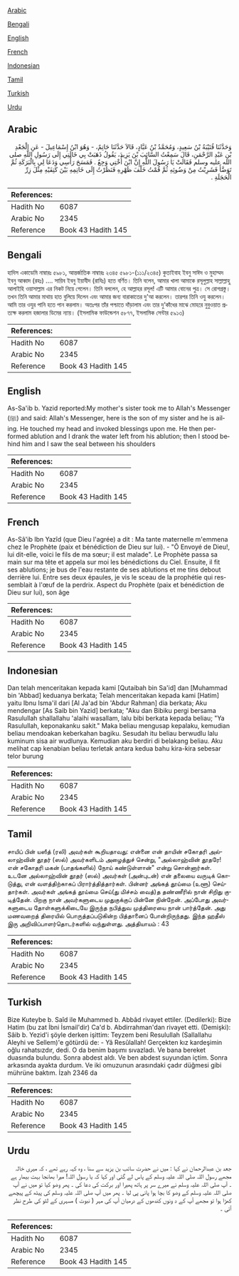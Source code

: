 [Arabic](#arabic)

[Bengali](#bengali)

[English](#english)

[French](#french)

[Indonesian](#indonesian)

[Tamil](#tamil)

[Turkish](#turkish)

[Urdu](#urdu)

## Arabic


<div dir="rtl" lang="ar" style={{fontSize:'larger',backgroundColor:'#f8f9fa',padding:20}}>
وَحَدَّثَنَا قُتَيْبَةُ بْنُ سَعِيدٍ، وَمُحَمَّدُ بْنُ عَبَّادٍ، قَالاَ حَدَّثَنَا حَاتِمٌ، - وَهُوَ ابْنُ إِسْمَاعِيلَ - عَنِ الْجَعْدِ بْنِ عَبْدِ الرَّحْمَنِ، قَالَ سَمِعْتُ السَّائِبَ بْنَ يَزِيدَ، يَقُولُ ذَهَبَتْ بِي خَالَتِي إِلَى رَسُولِ اللَّهِ صلى الله عليه وسلم فَقَالَتْ يَا رَسُولَ اللَّهِ إِنَّ ابْنَ أُخْتِي وَجِعٌ ‏.‏ فَمَسَحَ رَأْسِي وَدَعَا لِي بِالْبَرَكَةِ ثُمَّ تَوَضَّأَ فَشَرِبْتُ مِنْ وَضُوئِهِ ثُمَّ قُمْتُ خَلْفَ ظَهْرِهِ فَنَظَرْتُ إِلَى خَاتِمِهِ بَيْنَ كَتِفَيْهِ مِثْلَ زِرِّ الْحَجَلَةِ ‏.‏
</div>
<div style={{backgroundColor:'#f8f9fa',padding:20, marginBottom: 10}}><table> <thead> <tr> <th>References:</th> <th></th> </tr> </thead> <tbody><tr><td>Hadith No</td><td>6087</td></tr><tr><td>Arabic No</td><td>2345</td></tr><tr><td>Reference</td><td>Book 43 Hadith 145</td></tr></tbody></table></div>

## Bengali


<div dir="ltr" lang="bn" style={{fontSize:'larger',backgroundColor:'#f8f9fa',padding:20}}>
হাদিস একাডেমি নাম্বারঃ ৫৯৮১, আন্তর্জাতিক নাম্বারঃ ২৩৪৫ ৫৯৮১-(১১১/২৩৪৫) কুতাইবাহ ইবনু সাঈদ ও মুহাম্মদ ইবনু আব্বাদ (রহঃ) .... সায়িব ইবনু ইয়াযীদ (রাযিঃ) হতে বর্ণিত। তিনি বলেন, আমার খালা আমাকে রসূলুল্লাহ সাল্লাল্লাহু আলাইহি ওয়াসাল্লাম এর নিকট নিয়ে গেলেন। তিনি বললেন, হে আল্লাহর রসূল! এটি আমার বোনের পুত্র। সে রোগগ্রস্তু। তখন তিনি আমার মাথায় হাত বুলিয়ে দিলেন এবং আমার জন্য বারাকাতের দু'আ করলেন। তারপর তিনি ওযু করলেন। আমি তার ওযুর পানি হতে পান করলাম। অতঃপর তাঁর পশ্চাতে দাঁড়ালাম এবং তার দু’কাঁধের মাঝে মোহরে নুবুওয়াত প্রত্যক্ষ করলাম হজালার ডিমের ন্যায়। (ইসলামিক ফাউন্ডেশন ৫৮৭৭, ইসলামিক সেন্টার ৫৯১৩)
</div>
<div style={{backgroundColor:'#f8f9fa',padding:20, marginBottom: 10}}><table> <thead> <tr> <th>References:</th> <th></th> </tr> </thead> <tbody><tr><td>Hadith No</td><td>6087</td></tr><tr><td>Arabic No</td><td>2345</td></tr><tr><td>Reference</td><td>Book 43 Hadith 145</td></tr></tbody></table></div>

## English


<div dir="ltr" lang="en" style={{fontSize:'larger',backgroundColor:'#f8f9fa',padding:20}}>
As-Sa'ib b. Yazid reported:My mother's sister took me to Allah's Messenger (ﷺ) and said: Allah's Messenger, here is the son of my sister and he is ailing. He touched my head and invoked blessings upon me. He then performed ablution and I drank the water left from his ablution; then I stood behind him and I saw the seal between his shoulders
</div>
<div style={{backgroundColor:'#f8f9fa',padding:20, marginBottom: 10}}><table> <thead> <tr> <th>References:</th> <th></th> </tr> </thead> <tbody><tr><td>Hadith No</td><td>6087</td></tr><tr><td>Arabic No</td><td>2345</td></tr><tr><td>Reference</td><td>Book 43 Hadith 145</td></tr></tbody></table></div>

## French


<div dir="ltr" lang="fr" style={{fontSize:'larger',backgroundColor:'#f8f9fa',padding:20}}>
As-Sâ'ib Ibn Yazîd (que Dieu l'agrée) a dit : Ma tante maternelle m'emmena chez le Prophète (paix et bénédiction de Dieu sur lui). - "Ô Envoyé de Dieu!, lui dit-elle, voici le fils de ma sœur; il est malade". Le Prophète passa sa main sur ma tête et appela sur moi les bénédictions du Ciel. Ensuite, il fit ses ablutions; je bus de l'eau restante de ses ablutions et me tins debout derrière lui. Entre ses deux épaules, je vis le sceau de la prophétie qui ressemblait à l'œuf de la perdrix. Aspect du Prophète (paix et bénédiction de Dieu sur lui), son âge
</div>
<div style={{backgroundColor:'#f8f9fa',padding:20, marginBottom: 10}}><table> <thead> <tr> <th>References:</th> <th></th> </tr> </thead> <tbody><tr><td>Hadith No</td><td>6087</td></tr><tr><td>Arabic No</td><td>2345</td></tr><tr><td>Reference</td><td>Book 43 Hadith 145</td></tr></tbody></table></div>

## Indonesian


<div dir="ltr" lang="id" style={{fontSize:'larger',backgroundColor:'#f8f9fa',padding:20}}>
Dan telah menceritakan kepada kami [Qutaibah bin Sa'id] dan [Muhammad bin 'Abbad] keduanya berkata; Telah menceritakan kepada kami [Hatim] yaitu Ibnu Isma'il dari [Al Ja'ad bin 'Abdur Rahman] dia berkata; Aku mendengar [As Saib bin Yazid] berkata; "Aku dan Bibiku pergi bersama Rasulullah shallallahu 'alaihi wasallam, lalu bibi berkata kepada beliau; "Ya Rasulullah, keponakanku sakit." Maka beliau mengusap kepalaku, kemudian beliau mendoakan keberkahan bagiku. Sesudah itu beliau berwudlu lalu kuminum sisa air wudlunya. Kemudian aku berdiri di belakang beliau. Aku melihat cap kenabian beliau terletak antara kedua bahu kira-kira sebesar telor burung
</div>
<div style={{backgroundColor:'#f8f9fa',padding:20, marginBottom: 10}}><table> <thead> <tr> <th>References:</th> <th></th> </tr> </thead> <tbody><tr><td>Hadith No</td><td>6087</td></tr><tr><td>Arabic No</td><td>2345</td></tr><tr><td>Reference</td><td>Book 43 Hadith 145</td></tr></tbody></table></div>

## Tamil


<div dir="ltr" lang="ta" style={{fontSize:'larger',backgroundColor:'#f8f9fa',padding:20}}>
சாயிப் பின் யஸீத் (ரலி) அவர்கள் கூறியதாவது: என்னை என் தாயின் சகோதரி அல்லாஹ்வின் தூதர் (ஸல்) அவர்களிடம் அழைத்துச் சென்று, "அல்லாஹ்வின் தூதரே! என் சகோதரி மகன் (பாதங்களில்) நோய் கண்டுள்ளான்" என்று சொன்னார்கள். உடனே அல்லாஹ்வின் தூதர் (ஸல்) அவர்கள் (அன்புடன்) என் தலையை வருடிக் கொடுத்து, என் வளத்திற்காகப் பிரார்த்தித்தார்கள். பின்னர் அங்கத் தூய்மை (உளூ) செய்தார்கள். அவர்கள் அங்கத் தூய்மை செய்(து மிச்சம் வைத்)த தண்ணீரில் நான் சிறிது குடித்தேன். பிறகு நான் அவர்களுடைய முதுகுக்குப் பின்னே நின்றேன். அப்போது அவர்களுடைய தோள்களுக்கிடையே இருந்த நபித்துவ முத்திரையை நான் பார்த்தேன். அது மணவறைத் திரையில் பொருத்தப்படுகின்ற பித்தானைப் போன்றிருந்தது. இந்த ஹதீஸ் இரு அறிவிப்பாளர்தொடர்களில் வந்துள்ளது. அத்தியாயம் : 43
</div>
<div style={{backgroundColor:'#f8f9fa',padding:20, marginBottom: 10}}><table> <thead> <tr> <th>References:</th> <th></th> </tr> </thead> <tbody><tr><td>Hadith No</td><td>6087</td></tr><tr><td>Arabic No</td><td>2345</td></tr><tr><td>Reference</td><td>Book 43 Hadith 145</td></tr></tbody></table></div>

## Turkish


<div dir="ltr" lang="tr" style={{fontSize:'larger',backgroundColor:'#f8f9fa',padding:20}}>
Bize Kuteybe b. Saîd ile Muhammed b. Abbâd rivayet ettiler. (Dedilerki): Bize Hatim (bu zat İbni İsmail'dir) Ca'd b. Abdirrahman'dan rivayet etti. (Demişki): Sâib b. Yezid'i şöyle derken işittim: Teyzem beni Resulullah (Sallallahu Aleyhi ve Sellem)'e götürdü de: - Yâ Resûlallah! Gerçekten kız kardeşimin oğlu rahatsızdır, dedi. O da benim başımı sıvazladı. Ve bana bereket duasında bulundu. Sonra abdest aldı. Ve ben abdest suyundan içtim. Sonra arkasında ayakta durdum. Ve iki omuzunun arasındaki çadır düğmesi gibi mührüne baktım. İzah 2346 da
</div>
<div style={{backgroundColor:'#f8f9fa',padding:20, marginBottom: 10}}><table> <thead> <tr> <th>References:</th> <th></th> </tr> </thead> <tbody><tr><td>Hadith No</td><td>6087</td></tr><tr><td>Arabic No</td><td>2345</td></tr><tr><td>Reference</td><td>Book 43 Hadith 145</td></tr></tbody></table></div>

## Urdu


<div dir="rtl" lang="ur" style={{fontSize:'larger',backgroundColor:'#f8f9fa',padding:20}}>
جعد بن عبدالرحمان نے کہا : میں نے حضرت سائب بن یزید سے سنا ، وہ کہہ رہے تھے ، کہ میری خالہ مجھے رسول اللہ صلی اللہ علیہ وسلم کے پاس لے گئی اور کہا کہ یا رسول اللہ! میرا بھانجا بہت بیمار ہے ۔ آپ صلی اللہ علیہ وسلم نے میرے سر پر ہاتھ پھیرا اور برکت کی دعا کی ۔ پھر وضو کیا تو میں نے آپ صلی اللہ علیہ وسلم کے وضو کا بچا ہوا پانی پی لیا ۔ پھر میں آپ صلی اللہ علیہ وسلم کی پیٹھ کے پیچھے کھڑا ہوا تو مجھے آپ کے د ونوں کندھوں کے درمیان آپ کی مہر ( نبوت ) مسہری کے لٹو کی طرح نظر آئی ۔
</div>
<div style={{backgroundColor:'#f8f9fa',padding:20, marginBottom: 10}}><table> <thead> <tr> <th>References:</th> <th></th> </tr> </thead> <tbody><tr><td>Hadith No</td><td>6087</td></tr><tr><td>Arabic No</td><td>2345</td></tr><tr><td>Reference</td><td>Book 43 Hadith 145</td></tr></tbody></table></div>